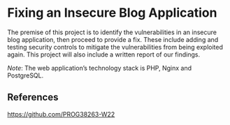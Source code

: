 # Fixing an Insecure Blog Application

The premise of this project is to identify the vulnerabilities in an insecure blog application, then proceed to provide a fix. These include adding and testing security controls to mitigate the vulnerabilities from being exploited again. This project will also include a written report of our findings.

*Note*: The web application’s technology stack is PHP, Nginx and PostgreSQL.

## References
https://github.com/PROG38263-W22

